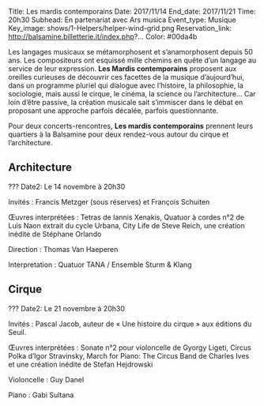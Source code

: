 Title: Les mardis contemporains
Date: 2017/11/14
End_date: 2017/11/21
Time: 20h30
Subhead: En partenariat avec Ars musica
Event_type: Musique
Key_image: shows/1-Helpers/helper-wind-grid.png
Reservation_link: http://balsamine.billetterie.it/index.php?...
Color: #00da4b


Les langages musicaux se métamorphosent et s’anamorphosent depuis 50 ans. Les compositeurs ont esquissé mille chemins en quête d’un langage au service de leur expression. **Les Mardis contemporains** proposent aux oreilles curieuses de découvrir ces facettes de la musique d’aujourd’hui, dans un programme pluriel qui dialogue avec l’histoire, la philosophie, la sociologie, mais aussi le cirque, le cinéma, la science ou l’architecture… Car loin d’être passive, la création musicale sait s’immiscer dans le débat en proposant une approche parfois décalée, parfois questionnante.

Pour deux concerts-rencontres, **Les mardis contemporains** prennent leurs quartiers à la Balsamine pour deux rendez-vous autour du cirque et l’architecture.

## Architecture

??? Date2: Le 14 novembre à 20h30

Invités
:    Francis Metzger (sous réserves) et François Schuiten

Œuvres interprétées
:    Tetras de Iannis Xenakis, Quatuor à cordes n°2 de Luis Naon extrait du cycle Urbana, City Life de Steve Reich, une création inédite de Stéphane Orlando

Direction
:    Thomas Van Haeperen

Interpretation
:    Quatuor TANA / Ensemble Sturm & Klang

## Cirque

??? Date2:  Le 21 novembre à 20h30

Invités
:    Pascal Jacob, auteur de « Une histoire du cirque » aux éditions du Seuil.

Œuvres interprétées
:    Sonate n°2 pour violoncelle de Gyorgy Ligeti, Circus Polka d’Igor Stravinsky, March for Piano: The Circus Band de Charles Ives et une création inédite de Stefan Hejdrowski

Violoncelle
:    Guy Danel

Piano
:    Gabi Sultana
